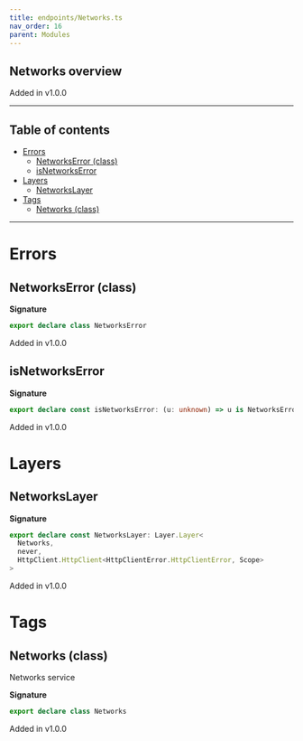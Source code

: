 ```yaml
---
title: endpoints/Networks.ts
nav_order: 16
parent: Modules
---
```


## Networks overview

Added in v1.0.0

---

<h2 class="text-delta">Table of contents</h2>

- [Errors](#errors)
  - [NetworksError (class)](#networkserror-class)
  - [isNetworksError](#isnetworkserror)
- [Layers](#layers)
  - [NetworksLayer](#networkslayer)
- [Tags](#tags)
  - [Networks (class)](#networks-class)

---

# Errors

## NetworksError (class)

**Signature**

```ts
export declare class NetworksError
```

Added in v1.0.0

## isNetworksError

**Signature**

```ts
export declare const isNetworksError: (u: unknown) => u is NetworksError
```

Added in v1.0.0

# Layers

## NetworksLayer

**Signature**

```ts
export declare const NetworksLayer: Layer.Layer<
  Networks,
  never,
  HttpClient.HttpClient<HttpClientError.HttpClientError, Scope>
>
```

Added in v1.0.0

# Tags

## Networks (class)

Networks service

**Signature**

```ts
export declare class Networks
```

Added in v1.0.0
